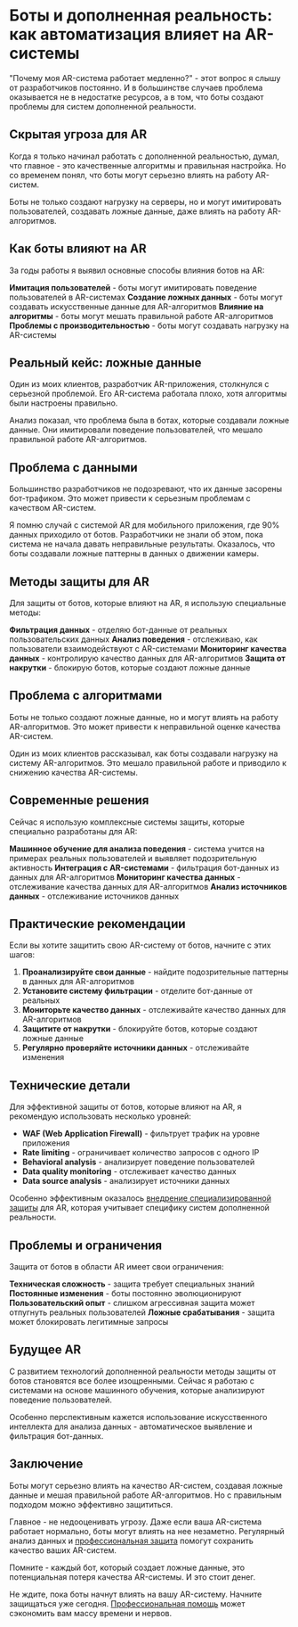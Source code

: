 # Боты и дополненная реальность: как автоматизация влияет на AR-системы

"Почему моя AR-система работает медленно?" - этот вопрос я слышу от разработчиков постоянно. И в большинстве случаев проблема оказывается не в недостатке ресурсов, а в том, что боты создают проблемы для систем дополненной реальности.

## Скрытая угроза для AR

Когда я только начинал работать с дополненной реальностью, думал, что главное - это качественные алгоритмы и правильная настройка. Но со временем понял, что боты могут серьезно влиять на работу AR-систем.

Боты не только создают нагрузку на серверы, но и могут имитировать пользователей, создавать ложные данные, даже влиять на работу AR-алгоритмов.

## Как боты влияют на AR

За годы работы я выявил основные способы влияния ботов на AR:

**Имитация пользователей** - боты могут имитировать поведение пользователей в AR-системах
**Создание ложных данных** - боты могут создавать искусственные данные для AR-алгоритмов
**Влияние на алгоритмы** - боты могут мешать правильной работе AR-алгоритмов
**Проблемы с производительностью** - боты могут создавать нагрузку на AR-системы

## Реальный кейс: ложные данные

Один из моих клиентов, разработчик AR-приложения, столкнулся с серьезной проблемой. Его AR-система работала плохо, хотя алгоритмы были настроены правильно.

Анализ показал, что проблема была в ботах, которые создавали ложные данные. Они имитировали поведение пользователей, что мешало правильной работе AR-алгоритмов.

## Проблема с данными

Большинство разработчиков не подозревают, что их данные засорены бот-трафиком. Это может привести к серьезным проблемам с качеством AR-систем.

Я помню случай с системой AR для мобильного приложения, где 90% данных приходило от ботов. Разработчики не знали об этом, пока система не начала давать неправильные результаты. Оказалось, что боты создавали ложные паттерны в данных о движении камеры.

## Методы защиты для AR

Для защиты от ботов, которые влияют на AR, я использую специальные методы:

**Фильтрация данных** - отделяю бот-данные от реальных пользовательских данных
**Анализ поведения** - отслеживаю, как пользователи взаимодействуют с AR-системами
**Мониторинг качества данных** - контролирую качество данных для AR-алгоритмов
**Защита от накрутки** - блокирую ботов, которые создают ложные данные

## Проблема с алгоритмами

Боты не только создают ложные данные, но и могут влиять на работу AR-алгоритмов. Это может привести к неправильной оценке качества AR-систем.

Один из моих клиентов рассказывал, как боты создавали нагрузку на систему AR-алгоритмов. Это мешало правильной работе и приводило к снижению качества AR-системы.

## Современные решения

Сейчас я использую комплексные системы защиты, которые специально разработаны для AR:

**Машинное обучение для анализа поведения** - система учится на примерах реальных пользователей и выявляет подозрительную активность
**Интеграция с AR-системами** - фильтрация бот-данных из данных для AR-алгоритмов
**Мониторинг качества данных** - отслеживание качества данных для AR-алгоритмов
**Анализ источников данных** - отслеживание источников данных

## Практические рекомендации

Если вы хотите защитить свою AR-систему от ботов, начните с этих шагов:

1. **Проанализируйте свои данные** - найдите подозрительные паттерны в данных для AR-алгоритмов
2. **Установите систему фильтрации** - отделите бот-данные от реальных
3. **Мониторьте качество данных** - отслеживайте качество данных для AR-алгоритмов
4. **Защитите от накрутки** - блокируйте ботов, которые создают ложные данные
5. **Регулярно проверяйте источники данных** - отслеживайте изменения

## Технические детали

Для эффективной защиты от ботов, которые влияют на AR, я рекомендую использовать несколько уровней:

- **WAF (Web Application Firewall)** - фильтрует трафик на уровне приложения
- **Rate limiting** - ограничивает количество запросов с одного IP
- **Behavioral analysis** - анализирует поведение пользователей
- **Data quality monitoring** - отслеживает качество данных
- **Data source analysis** - анализирует источники данных

Особенно эффективным оказалось [внедрение специализированной защиты](https://progaem.com/ustanovka-antibота-usluga-po-zashhite-ot-botов-vashih-sajtов-na-различных-cms-системах.html) для AR, которая учитывает специфику систем дополненной реальности.

## Проблемы и ограничения

Защита от ботов в области AR имеет свои ограничения:

**Техническая сложность** - защита требует специальных знаний
**Постоянные изменения** - боты постоянно эволюционируют
**Пользовательский опыт** - слишком агрессивная защита может отпугнуть реальных пользователей
**Ложные срабатывания** - защита может блокировать легитимные запросы

## Будущее AR

С развитием технологий дополненной реальности методы защиты от ботов становятся все более изощренными. Сейчас я работаю с системами на основе машинного обучения, которые анализируют поведение пользователей.

Особенно перспективным кажется использование искусственного интеллекта для анализа данных - автоматическое выявление и фильтрация бот-данных.

## Заключение

Боты могут серьезно влиять на качество AR-систем, создавая ложные данные и мешая правильной работе AR-алгоритмов. Но с правильным подходом можно эффективно защититься.

Главное - не недооценивать угрозу. Даже если ваша AR-система работает нормально, боты могут влиять на нее незаметно. Регулярный анализ данных и [профессиональная защита](https://progaem.com/ustanovka-antibота-usluga-po-zashhite-ot-botов-vashih-sajtов-na-различных-cms-системах.html) помогут сохранить качество ваших AR-систем.

Помните - каждый бот, который создает ложные данные, это потенциальная потеря качества AR-системы. И это стоит денег.

Не ждите, пока боты начнут влиять на вашу AR-систему. Начните защищаться уже сегодня. [Профессиональная помощь](https://progaem.com/ustanovka-antibота-usluga-po-zashhite-ot-botов-vashih-sajtов-na-различных-cms-системах.html) может сэкономить вам массу времени и нервов.
